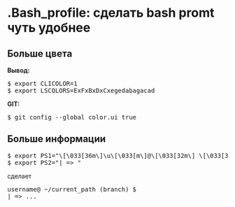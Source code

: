 # .Bash_profile: сделать  bash promt чуть удобнее
## Больше цвета

<b>Вывод:</b>
<pre>
$ export CLICOLOR=1 
$ export LSCOLORS=ExFxBxDxCxegedabagacad 
</pre>

<b>GIT:</b>
<pre>$ git config --global color.ui true</pre>
## Больше информации
<pre>
$ export PS1="\[\033[36m\]\u\[\033[m\]@\[\033[32m\] \[\033[33;1m\]\w\[\033[m\] (\$(git branch 2>/dev/null | grep '^*' | colrm 1 2)) \$  \n| => "
$ export PS2="| => "
</pre>
сделает
<pre>
username@ ~/current_path (branch) $
| => ...
</pre>

